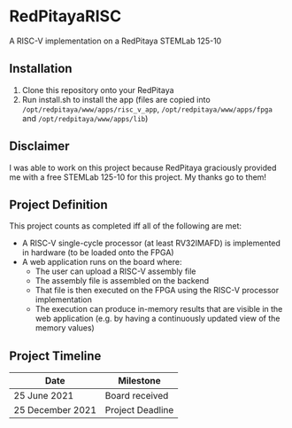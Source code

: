# RedPitayaRISC
A RISC-V implementation on a RedPitaya STEMLab 125-10

## Installation
1. Clone this repository onto your RedPitaya
2. Run install.sh to install the app (files are copied into `/opt/redpitaya/www/apps/risc_v_app`, `/opt/redpitaya/www/apps/fpga` and `/opt/redpitaya/www/apps/lib`)

## Disclaimer
I was able to work on this project because RedPitaya graciously provided me with a free STEMLab 125-10 for this project.
My thanks go to them!

## Project Definition
This project counts as completed iff all of the following are met:
* A RISC-V single-cycle processor (at least RV32IMAFD) is implemented in hardware (to be loaded onto the FPGA)
* A web application runs on the board where:
  * The user can upload a RISC-V assembly file
  * The assembly file is assembled on the backend
  * That file is then executed on the FPGA using the RISC-V processor implementation
  * The execution can produce in-memory results that are visible in the web application (e.g. by having a continuously updated view of the memory values)

## Project Timeline
| Date | Milestone |
| ---- | ---- |
| 25 June 2021 | Board received |
| 25 December 2021 | Project Deadline |
